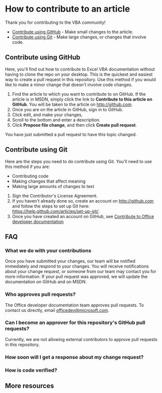 # How to contribute to an article

Thank you for contributing to the VBA community!

* [Contribute using GitHub](#contribute-using-github) - Make small changes to the article.
* [Contribute using Git](#contribute-using-git) - Make large changes, or changes that involve code.

## Contribute using GitHub

Here, you'll find out how to contribute to Excel VBA documentation without having to clone the repo on your desktop. This is the quickest and easiest way to create a pull request in this repository. Use this method if you would like to make a minor change that doesn't involve code changes. 

1. Find the article to which you want to contribute to on GitHub. If the article is in MSDN, simply click the link to **Contribute to this article on GitHub**. You will be taken to the article on http://github.com.
2. Once you are on the article in GitHub, sign in to GitHub. 
3. Click edit, and make your changes, 
4. Scroll to the bottom and enter a description.
4. Click **Propose file change**, and then click **Create pull request**.

You have just submitted a pull request to have this topic changed. 

## Contribute using Git

Here are the steps you need to do contribute using Git. You'll need to use this method if you are:

* Contributing code
* Making changes that affect meaning
* Making large amounts of changes to text

1. Sign the Contributor's License Agreement.
2. If you haven't already done so, create an account on http://github.com and follow the steps to set up Git here: https://help.github.com/articles/set-up-git/.
3. Once you have created an account on GitHub, see [Contribute to Office developer documentation](https://github.com/OfficeDev/office-content/contribute.md)


## FAQ

### What we do with your contributions

Once you have submitted your changes, our team will be notified immediately and respond to your changes. You will receive notifications about your change request, or someone from our team may contact you for more information. If your pull request was approved, we will update the documentation on GitHub and on MSDN.

### Who approves pull requests?

The Office developer documentation team approves pull requests. To contact us directly, email officedev@microsoft.com.

### Can I become an approver for this repository's GitHub pull requests?

Currently, we are not allowing external contributors to approve pull requests in this repository.

### How soon will I get a response about my change request?

### How is code verified?

## More resources


